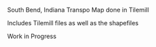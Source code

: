 South Bend, Indiana Transpo Map done in Tilemill

Includes Tilemill files as well as the shapefiles

Work in Progress
